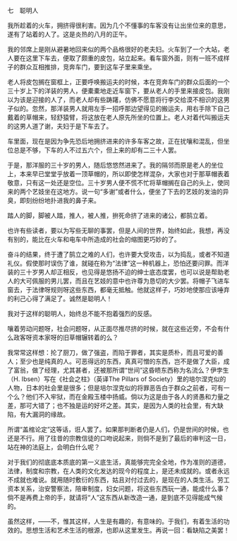 七　聪明人

  

我所趁着的火车，拥挤得很利害。因为几个不懂事的车客没有让出坐位来的意思，遂有了站着的人了。这是炎热的八月的正午。

我的邻席上是刚从避暑地回来似的两个品格很好的老夫妇。火车到了一个大站，老人要在这里下车去，便取了颇重的皮包，站立起来。看车窗外面，则有一班不成样子的群众互相推排，竞奔车门，要到这车子里来乘坐。

老人将皮包搁在窗框上，正要呼唤搬运夫的时候，本在竞奔车门的群众后面的一个三十岁上下的洋装的男人，便橐橐地走近车窗下，要从老人的手里来接皮包。我刚以为该是迎接的人了，而老人却有些踌躇，仿佛不愿意将行李交给漠不相识的这男子似的。忽然，那洋装男人就用左手一招呼那边望得见的搬运夫，用右手除下自己戴着的草帽来，轻舒猿臂，将这放在老人原先所坐的位置上。老人对着代叫搬运夫的这男人道了谢，夫妇于是下车去了。

车里面，现在是因为争先恐后地拥挤进来的许多车客之故，正在扰嚷和混乱，但坐位总是不够，下车的人不过五六个，但上来的却有二三十人罢。

于是，那洋服的三十岁的男人，随后悠悠然进来了。我的隔邻而原是老人的坐位上，本来早已堂堂乎放着一顶草帽的，所以即使怎样混杂，大家也对于那草帽表着敬意，只有这一处还是空位。三十岁男人便不慌不忙将草帽搁在自己的头上，使同来的两个艺妓坐在这地方。说一句“多谢”或者什么，便坐了下去的艺妓的发油的异臭，即刻纷纷地扑进我的鼻子来。

踏人的脚，脚被人踏，推人，被人推，拚死命挤了进来的诸公，都鹄立着。

也许有些读者，要以为写些无聊的事罢，但是人间的世界，始终如此，我想，再没有别的，能比在火车和电车中所造成的社会的缩图更巧妙的了。

奋斗的结果，终于遭了鹄立之难的人们，也许要大受攻击，以为捣乱，或者不知道礼仪。假使那时误伤了谁，就碰在称为“法律”这一种机器上，恐怕还要问罪。而洋装的三十岁男人却正相反，也见得是悠扬不迫的绅士底态度罢，也可以说是帮助老人的大可佩服的男儿罢，而且在艺妓的意中也许尊为恳切的大少罢。将帽子飞进车窗去，于法律呀规则呀这些东西，都毫无抵触。他就这样子，巧妙地使那应该唾弃的利己心得了满足了。诚然是聪明人！

我对于这样的聪明人，始终总不能不抱着强烈的反感。

嚷着劳动问题呀，社会问题呀，从正面尽推尽挤的时候，就在这些近旁，不会有什么政客呀资本家呀的旧草帽辗转着的么？

我常常这样想：抡了厨刀，做了强盗，而陷于罪者，其实是质朴，而且可爱的善人；至少也是纯真的人。可恶得远的东西，真真可憎的东西，岂不是做了大臣，成了富翁，做了经理，尤其甚者，还被那所谓“世间”这昏瞆东西称为名流么？伊孛生（H. Ibsen）写在《社会之柱》（英译The Pillars of Society）里的培尔涅克似的人物，日本的社会里是很多；但是培尔涅克似的将罪恶告白于群众之前者，可有一个么？他们不入牢狱，而在金殿玉楼中扬威。倘以为这是由于各人的贤愚和力量之差，那可大错了；也不独是运的好坏之差。其实，是因为人类的社会里，有大缺陷，有大漏洞的缘故。

所谓“盖棺论定”这等话，诳人罢了。如果那判断者仍是人们，仍是世间的时候，也还是不行。用了往昔的宗教信徒的口吻说起来，则倘不是到了最后的审判这一日，站在神的法庭上，会明白什么呢？

对于我们的彻底底本质底的第一义底生活，真能够完完全全地，作为准则的道德，法律，制度和宗教，在人类的文化发达的现今的程度上，是还未成就的。或者永远不成就也难说。就用随时敷衍的东西，姑且对付过去的，是现在的人类生活。劳工资本关系，治安警察法，陪审制度，妇女问题，将这些东西玩一通，能成什么事？倘不是再费上帝的手，就请将“人”这东西从新改造一通，是到底不见得能成气候的。

虽然这样，——不，惟其这样，人生是有趣的，有意味的。于我们，有着生活的功效的。思想生活和艺术生活的根源，也即从这里发生。再说一回：看缺陷之美罢！